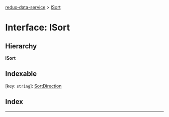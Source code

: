 [redux-data-service](../README.md) > [ISort](../interfaces/isort.md)

# Interface: ISort

## Hierarchy

**ISort**

## Indexable

\[key: `string`\]:&nbsp;[SortDirection](../#sortdirection)
## Index

---

